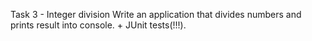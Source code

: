 Task 3 - Integer division
Write an application that divides numbers and prints result into console. + JUnit tests(!!!).